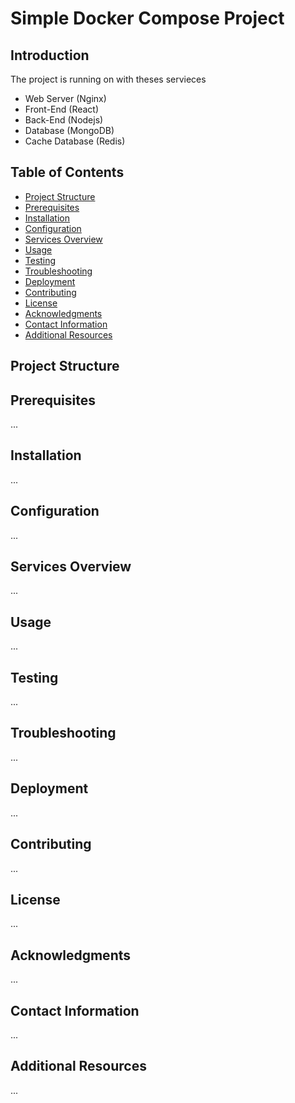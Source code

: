 # Simple Docker Compose Project  

## Introduction
The project is running on with theses servieces
 - Web Server (Nginx)
 - Front-End (React)
 - Back-End (Nodejs)
 - Database (MongoDB)
 - Cache Database (Redis)

## Table of Contents

- [Project Structure](#project-structure)
- [Prerequisites](#prerequisites)
- [Installation](#installation)
- [Configuration](#configuration)
- [Services Overview](#services-overview)
- [Usage](#usage)
- [Testing](#testing)
- [Troubleshooting](#troubleshooting)
- [Deployment](#deployment)
- [Contributing](#contributing)
- [License](#license)
- [Acknowledgments](#acknowledgments)
- [Contact Information](#contact-information)
- [Additional Resources](#additional-resources)

## Project Structure


## Prerequisites
...

## Installation
...

## Configuration
...

## Services Overview
...

## Usage
...

## Testing
...

## Troubleshooting
...

## Deployment
...

## Contributing
...

## License
...

## Acknowledgments
...

## Contact Information
...

## Additional Resources
...
